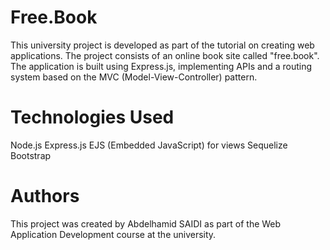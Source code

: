 # Free.Book
This university project is developed as part of the tutorial on creating web applications. The project consists of an online book site called "free.book". The application is built using Express.js, implementing APIs and a routing system based on the MVC (Model-View-Controller) pattern.

# Technologies Used
Node.js
Express.js
EJS (Embedded JavaScript) for views
Sequelize
Bootstrap 

# Authors
This project was created by Abdelhamid SAIDI as part of the Web Application Development course at the university.
